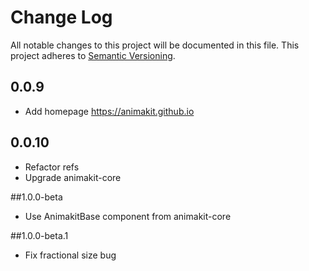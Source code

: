 # Change Log
All notable changes to this project will be documented in this file.
This project adheres to [Semantic Versioning](http://semver.org/).

## 0.0.9
* Add homepage https://animakit.github.io

## 0.0.10
* Refactor refs
* Upgrade animakit-core

##1.0.0-beta
* Use AnimakitBase component from animakit-core

##1.0.0-beta.1
* Fix fractional size bug
